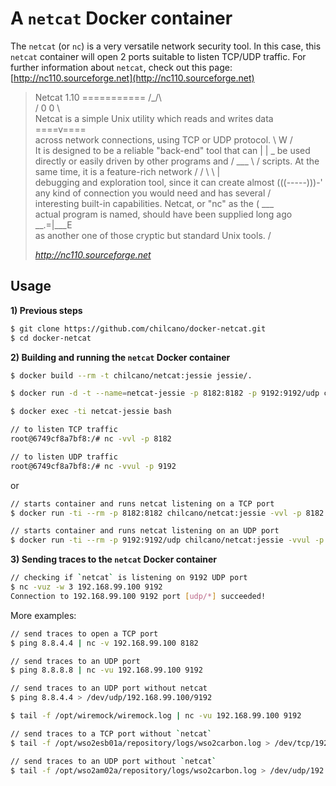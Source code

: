 # A `netcat` Docker container

The `netcat` (or `nc`) is a very versatile network security tool.
In this case, this `netcat` container will open 2 ports suitable to listen TCP/UDP traffic.
For further information about `netcat`, check out this page: [http://nc110.sourceforge.net](http://nc110.sourceforge.net)


> Netcat 1.10
> ===========                                                        /\_/\       
>                                                                   / 0 0 \      
> Netcat is a simple Unix utility which reads and writes data      ====v====     
> across network connections, using TCP or UDP protocol.            \  W  /      
> It is designed to be a reliable "back-end" tool that can          |     |     _
> be used directly or easily driven by other programs and           / ___ \    / 
> scripts.  At the same time, it is a feature-rich network         / /   \ \  |  
> debugging and exploration tool, since it can create almost      (((-----)))-'  
> any kind of connection you would need and has several            /             
> interesting built-in capabilities.  Netcat, or "nc" as the      (      ___     
> actual program is named, should have been supplied long ago      \__.=|___E    
> as another one of those cryptic but standard Unix tools.                /   
> 
> _http://nc110.sourceforge.net_

## Usage

__1) Previous steps__

```bash
$ git clone https://github.com/chilcano/docker-netcat.git
$ cd docker-netcat
```
__2) Building and running the `netcat` Docker container__

```bash
$ docker build --rm -t chilcano/netcat:jessie jessie/.

$ docker run -d -t --name=netcat-jessie -p 8182:8182 -p 9192:9192/udp chilcano/netcat:jessie

$ docker exec -ti netcat-jessie bash

// to listen TCP traffic
root@6749cf8a7bf8:/# nc -vvl -p 8182

// to listen UDP traffic
root@6749cf8a7bf8:/# nc -vvul -p 9192
```

or

```bash
// starts container and runs netcat listening on a TCP port
$ docker run -ti --rm -p 8182:8182 chilcano/netcat:jessie -vvl -p 8182

// starts container and runs netcat listening on an UDP port
$ docker run -ti --rm -p 9192:9192/udp chilcano/netcat:jessie -vvul -p 9192
```

__3) Sending traces to the `netcat` Docker container__

```bash
// checking if `netcat` is listening on 9192 UDP port
$ nc -vuz -w 3 192.168.99.100 9192		
Connection to 192.168.99.100 9192 port [udp/*] succeeded!
```

More examples:

```bash
// send traces to open a TCP port
$ ping 8.8.4.4 | nc -v 192.168.99.100 8182

// send traces to an UDP port
$ ping 8.8.8.8 | nc -vu 192.168.99.100 9192

// send traces to an UDP port without netcat
$ ping 8.8.4.4 > /dev/udp/192.168.99.100/9192

$ tail -f /opt/wiremock/wiremock.log | nc -vu 192.168.99.100 9192

// send traces to a TCP port without `netcat`
$ tail -f /opt/wso2esb01a/repository/logs/wso2carbon.log > /dev/tcp/192.168.99.100/8182

// send traces to an UDP port without `netcat`
$ tail -f /opt/wso2am02a/repository/logs/wso2carbon.log > /dev/udp/192.168.99.100/9192
```


